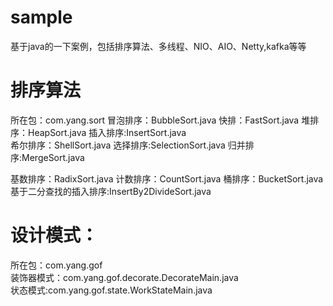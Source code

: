 # sample
基于java的一下案例，包括排序算法、多线程、NIO、AIO、Netty,kafka等等

# 排序算法
所在包：com.yang.sort
冒泡排序：BubbleSort.java      快排：FastSort.java             堆排序：HeapSort.java       插入排序:InsertSort.java                           
希尔排序：ShellSort.java       选择排序:SelectionSort.java     归并排序:MergeSort.java      
  
基数排序：RadixSort.java       计数排序：CountSort.java        桶排序：BucketSort.java                                                 
基于二分查找的插入排序:InsertBy2DivideSort.java


# 设计模式：
所在包：com.yang.gof                                                                                   
装饰器模式：com.yang.gof.decorate.DecorateMain.java                                                                      
状态模式:com.yang.gof.state.WorkStateMain.java                                                                          
